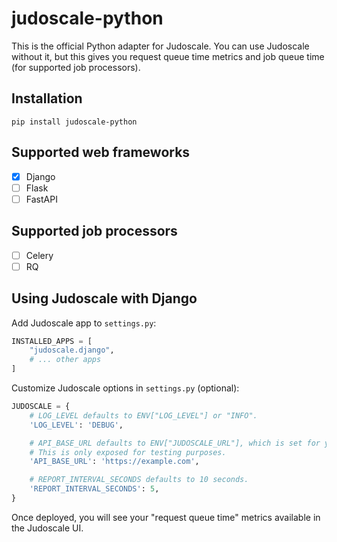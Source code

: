 # judoscale-python

This is the official Python adapter for Judoscale. You can use Judoscale without it, but this gives you request queue time metrics and job queue time (for supported job processors).

## Installation

```
pip install judoscale-python
```

## Supported web frameworks

- [x] Django
- [ ] Flask
- [ ] FastAPI

## Supported job processors

- [ ] Celery
- [ ] RQ

## Using Judoscale with Django

Add Judoscale app to `settings.py`:

```python
INSTALLED_APPS = [
    "judoscale.django",
    # ... other apps
]
```

Customize Judoscale options in `settings.py` (optional):

```python
JUDOSCALE = {
    # LOG_LEVEL defaults to ENV["LOG_LEVEL"] or "INFO".
    'LOG_LEVEL': 'DEBUG',

    # API_BASE_URL defaults to ENV["JUDOSCALE_URL"], which is set for you when you install Judoscale.
    # This is only exposed for testing purposes.
    'API_BASE_URL': 'https://example.com',

    # REPORT_INTERVAL_SECONDS defaults to 10 seconds.
    'REPORT_INTERVAL_SECONDS': 5,
}
```

Once deployed, you will see your "request queue time" metrics available in the Judoscale UI.
